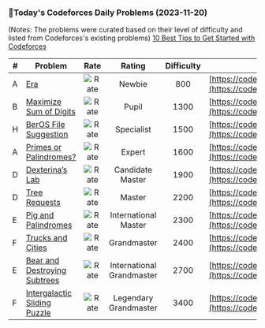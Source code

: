 ### 🌟Today's Codeforces Daily Problems (2023-11-20)
(Notes: The problems were curated based on their level of difficulty and listed from Codeforces's existing problems)
[10 Best Tips to Get Started with Codeforces](https://github.com/ika9810/Codeforces-Daily-Problems/blob/main/10%20Best%20Tips%20to%20Get%20Started%20with%20Codeforces.md)

| # | Problem | Rate| Rating | Difficulty | Contest |
|---| ----- | :--------: | :----------: | :----------: | ---------- |
|A|[Era](https://codeforces.com/contest/1604/problem/A)|![Rate](https://img.shields.io/badge/Newbie-800-lightgrey)|Newbie|800|[https://codeforces.com/contest/1604](https://codeforces.com/contest/1604)|
|B|[Maximize Sum of Digits](https://codeforces.com/contest/770/problem/B)|![Rate](https://img.shields.io/badge/Pupil-1300-brightgreen)|Pupil|1300|[https://codeforces.com/contest/770](https://codeforces.com/contest/770)|
|H|[BerOS File Suggestion](https://codeforces.com/contest/1070/problem/H)|![Rate](https://img.shields.io/badge/Specialist-1500-9cf)|Specialist|1500|[https://codeforces.com/contest/1070](https://codeforces.com/contest/1070)|
|A|[Primes or Palindromes?](https://codeforces.com/contest/568/problem/A)|![Rate](https://img.shields.io/badge/Expert-1600-blue)|Expert|1600|[https://codeforces.com/contest/568](https://codeforces.com/contest/568)|
|D|[Dexterina’s Lab](https://codeforces.com/contest/717/problem/D)|![Rate](https://img.shields.io/badge/Candidate%20Master-1900-blueviolet)|Candidate Master|1900|[https://codeforces.com/contest/717](https://codeforces.com/contest/717)|
|D|[Tree Requests](https://codeforces.com/contest/570/problem/D)|![Rate](https://img.shields.io/badge/Master-2200-orange)|Master|2200|[https://codeforces.com/contest/570](https://codeforces.com/contest/570)|
|E|[Pig and Palindromes](https://codeforces.com/contest/570/problem/E)|![Rate](https://img.shields.io/badge/International%20Master-2300-orange)|International Master|2300|[https://codeforces.com/contest/570](https://codeforces.com/contest/570)|
|F|[Trucks and Cities](https://codeforces.com/contest/1101/problem/F)|![Rate](https://img.shields.io/badge/Grandmaster-2400-red)|Grandmaster|2400|[https://codeforces.com/contest/1101](https://codeforces.com/contest/1101)|
|E|[Bear and Destroying Subtrees](https://codeforces.com/contest/643/problem/E)|![Rate](https://img.shields.io/badge/International%20Grandmaster-2700-red)|International Grandmaster|2700|[https://codeforces.com/contest/643](https://codeforces.com/contest/643)|
|F|[Intergalactic Sliding Puzzle](https://codeforces.com/contest/1280/problem/F)|![Rate](https://img.shields.io/badge/Legendary%20Grandmaster-3400-red)|Legendary Grandmaster|3400|[https://codeforces.com/contest/1280](https://codeforces.com/contest/1280)|
